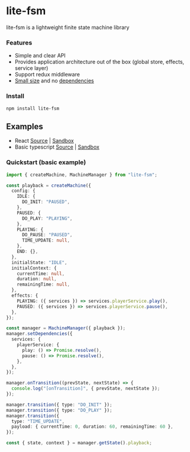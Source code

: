 # lite-fsm

lite-fsm is a lightweight finite state machine library


### Features

- Simple and clear API
- Provides application architecture out of the box (global store, effects, service layer)
- Support redux middleware
- [Small size](https://bundlephobia.com/package/lite-fsm) and no [dependencies](./package.json)

### Install

    npm install lite-fsm

## Examples

- React [Source](./examples/react.tsx) | [Sandbox]()
- Basic typescript [Source](./examples/basic.ts) | [Sandbox]()

### Quickstart (basic example)

```ts
import { createMachine, MachineManager } from "lite-fsm";

const playback = createMachine({
  config: {
    IDLE: {
      DO_INIT: "PAUSED",
    },
    PAUSED: {
      DO_PLAY: "PLAYING",
    },
    PLAYING: {
      DO_PAUSE: "PAUSED",
      TIME_UPDATE: null,
    },
    END: {},
  },
  initialState: "IDLE",
  initialContext: {
    currentTime: null,
    duration: null,
    remainingTime: null,
  },
  effects: {
    PLAYING: ({ services }) => services.playerService.play(),
    PAUSED: ({ services }) => services.playerService.pause(),
  },
});

const manager = MachineManager({ playback });
manager.setDependencies({
  services: {
    playerService: {
      play: () => Promise.resolve(),
      pause: () => Promise.resolve(),
    },
  },
});

manager.onTransition((prevState, nextState) => {
  console.log("[onTransition]", { prevState, nextState });
});

manager.transition({ type: "DO_INIT" });
manager.transition({ type: "DO_PLAY" });
manager.transition({
  type: "TIME_UPDATE",
  payload: { currentTime: 0, duration: 60, remainingTime: 60 },
});

const { state, context } = manager.getState().playback;

```
